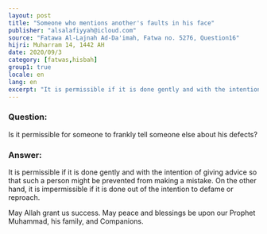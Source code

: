 ```yaml
---
layout: post
title: "Someone who mentions another's faults in his face"
publisher: "alsalafiyyah@icloud.com"
source: "Fatawa Al-Lajnah Ad-Da'imah, Fatwa no. 5276, Question16"
hijri: Muharram 14, 1442 AH
date: 2020/09/3
category: [fatwas,hisbah]
group1: true
locale: en
lang: en
excerpt: "It is permissible if it is done gently and with the intention of giving advice so that such a person might be prevented from making a mistake."
---
```


### Question:

Is it permissible for someone to frankly tell someone else about his defects?

### Answer:

It is permissible if it is done gently and with the intention of giving advice so that such a person might be prevented from making a mistake. On the other hand, it is impermissible if it is done out of the intention to defame or reproach.

May Allah grant us success. May peace and blessings be upon our Prophet Muhammad, his family, and Companions. 

